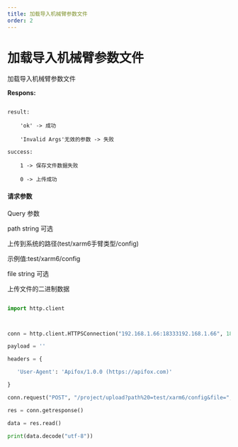 ```yaml
---
title: 加载导入机械臂参数文件
order: 2
---
```

# 加载导入机械臂参数文件



加载导入机械臂参数文件



**Respons:**



```

result:

    'ok' -> 成功

    'Invalid Args'无效的参数 -> 失败

success:

    1 -> 保存文件数据失败

    0 -> 上传成功

```







#### 请求参数



Query 参数



path string 可选



上传到系统的路径(test/xarm6手臂类型/config)



示例值:test/xarm6/config



file   string 可选



上传文件的二进制数据







```python

import http.client



conn = http.client.HTTPSConnection("192.168.1.66:18333192.168.1.66", 18333)

payload = ''

headers = {

   'User-Agent': 'Apifox/1.0.0 (https://apifox.com)'

}

conn.request("POST", "/project/upload?path%20=test/xarm6/config&file=", payload, headers)

res = conn.getresponse()

data = res.read()

print(data.decode("utf-8"))

```


